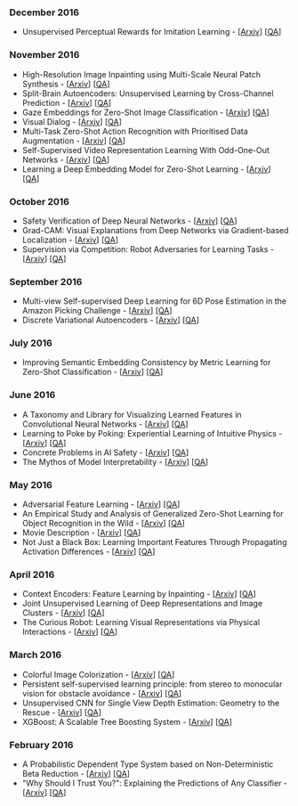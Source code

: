 
### December 2016
- Unsupervised Perceptual Rewards for Imitation Learning - [[Arxiv](https://arxiv.org/abs/1612.06699)] [[QA](https://github.com/taesiri/ArXivQA/blob/main/papers/1612.06699.md)]

### November 2016
- High-Resolution Image Inpainting using Multi-Scale Neural Patch   Synthesis - [[Arxiv](https://arxiv.org/abs/1611.09969)] [[QA](https://github.com/taesiri/ArXivQA/blob/main/papers/1611.09969.md)]
- Split-Brain Autoencoders: Unsupervised Learning by Cross-Channel   Prediction - [[Arxiv](https://arxiv.org/abs/1611.09842)] [[QA](https://github.com/taesiri/ArXivQA/blob/main/papers/1611.09842.md)]
- Gaze Embeddings for Zero-Shot Image Classification - [[Arxiv](https://arxiv.org/abs/1611.09309)] [[QA](https://github.com/taesiri/ArXivQA/blob/main/papers/1611.09309.md)]
- Visual Dialog - [[Arxiv](https://arxiv.org/abs/1611.08669)] [[QA](https://github.com/taesiri/ArXivQA/blob/main/papers/1611.08669.md)]
- Multi-Task Zero-Shot Action Recognition with Prioritised Data   Augmentation - [[Arxiv](https://arxiv.org/abs/1611.08663)] [[QA](https://github.com/taesiri/ArXivQA/blob/main/papers/1611.08663.md)]
- Self-Supervised Video Representation Learning With Odd-One-Out Networks - [[Arxiv](https://arxiv.org/abs/1611.06646)] [[QA](https://github.com/taesiri/ArXivQA/blob/main/papers/1611.06646.md)]
- Learning a Deep Embedding Model for Zero-Shot Learning - [[Arxiv](https://arxiv.org/abs/1611.05088)] [[QA](https://github.com/taesiri/ArXivQA/blob/main/papers/1611.05088.md)]

### October 2016
- Safety Verification of Deep Neural Networks - [[Arxiv](https://arxiv.org/abs/1610.06940)] [[QA](https://github.com/taesiri/ArXivQA/blob/main/papers/1610.06940.md)]
- Grad-CAM: Visual Explanations from Deep Networks via Gradient-based   Localization - [[Arxiv](https://arxiv.org/abs/1610.02391)] [[QA](https://github.com/taesiri/ArXivQA/blob/main/papers/1610.02391.md)]
- Supervision via Competition: Robot Adversaries for Learning Tasks - [[Arxiv](https://arxiv.org/abs/1610.01685)] [[QA](https://github.com/taesiri/ArXivQA/blob/main/papers/1610.01685.md)]

### September 2016
- Multi-view Self-supervised Deep Learning for 6D Pose Estimation in the   Amazon Picking Challenge - [[Arxiv](https://arxiv.org/abs/1609.09475)] [[QA](https://github.com/taesiri/ArXivQA/blob/main/papers/1609.09475.md)]
- Discrete Variational Autoencoders - [[Arxiv](https://arxiv.org/abs/1609.02200)] [[QA](https://github.com/taesiri/ArXivQA/blob/main/papers/1609.02200.md)]

### July 2016
- Improving Semantic Embedding Consistency by Metric Learning for   Zero-Shot Classification - [[Arxiv](https://arxiv.org/abs/1607.08085)] [[QA](https://github.com/taesiri/ArXivQA/blob/main/papers/1607.08085.md)]

### June 2016
- A Taxonomy and Library for Visualizing Learned Features in Convolutional   Neural Networks - [[Arxiv](https://arxiv.org/abs/1606.07757)] [[QA](https://github.com/taesiri/ArXivQA/blob/main/papers/1606.07757.md)]
- Learning to Poke by Poking: Experiential Learning of Intuitive Physics - [[Arxiv](https://arxiv.org/abs/1606.07419)] [[QA](https://github.com/taesiri/ArXivQA/blob/main/papers/1606.07419.md)]
- Concrete Problems in AI Safety - [[Arxiv](https://arxiv.org/abs/1606.06565)] [[QA](https://github.com/taesiri/ArXivQA/blob/main/papers/1606.06565.md)]
- The Mythos of Model Interpretability - [[Arxiv](https://arxiv.org/abs/1606.03490)] [[QA](https://github.com/taesiri/ArXivQA/blob/main/papers/1606.03490.md)]

### May 2016
- Adversarial Feature Learning - [[Arxiv](https://arxiv.org/abs/1605.09782)] [[QA](https://github.com/taesiri/ArXivQA/blob/main/papers/1605.09782.md)]
- An Empirical Study and Analysis of Generalized Zero-Shot Learning for   Object Recognition in the Wild - [[Arxiv](https://arxiv.org/abs/1605.04253)] [[QA](https://github.com/taesiri/ArXivQA/blob/main/papers/1605.04253.md)]
- Movie Description - [[Arxiv](https://arxiv.org/abs/1605.03705)] [[QA](https://github.com/taesiri/ArXivQA/blob/main/papers/1605.03705.md)]
- Not Just a Black Box: Learning Important Features Through Propagating   Activation Differences - [[Arxiv](https://arxiv.org/abs/1605.01713)] [[QA](https://github.com/taesiri/ArXivQA/blob/main/papers/1605.01713.md)]

### April 2016
- Context Encoders: Feature Learning by Inpainting - [[Arxiv](https://arxiv.org/abs/1604.07379)] [[QA](https://github.com/taesiri/ArXivQA/blob/main/papers/1604.07379.md)]
- Joint Unsupervised Learning of Deep Representations and Image Clusters - [[Arxiv](https://arxiv.org/abs/1604.03628)] [[QA](https://github.com/taesiri/ArXivQA/blob/main/papers/1604.03628.md)]
- The Curious Robot: Learning Visual Representations via Physical   Interactions - [[Arxiv](https://arxiv.org/abs/1604.01360)] [[QA](https://github.com/taesiri/ArXivQA/blob/main/papers/1604.01360.md)]

### March 2016
- Colorful Image Colorization - [[Arxiv](https://arxiv.org/abs/1603.08511)] [[QA](https://github.com/taesiri/ArXivQA/blob/main/papers/1603.08511.md)]
- Persistent self-supervised learning principle: from stereo to monocular   vision for obstacle avoidance - [[Arxiv](https://arxiv.org/abs/1603.08047)] [[QA](https://github.com/taesiri/ArXivQA/blob/main/papers/1603.08047.md)]
- Unsupervised CNN for Single View Depth Estimation: Geometry to the   Rescue - [[Arxiv](https://arxiv.org/abs/1603.04992)] [[QA](https://github.com/taesiri/ArXivQA/blob/main/papers/1603.04992.md)]
- XGBoost: A Scalable Tree Boosting System - [[Arxiv](https://arxiv.org/abs/1603.02754)] [[QA](https://github.com/taesiri/ArXivQA/blob/main/papers/1603.02754.md)]

### February 2016
- A Probabilistic Dependent Type System based on Non-Deterministic Beta   Reduction - [[Arxiv](https://arxiv.org/abs/1602.06420)] [[QA](https://github.com/taesiri/ArXivQA/blob/main/papers/1602.06420.md)]
- "Why Should I Trust You?": Explaining the Predictions of Any Classifier - [[Arxiv](https://arxiv.org/abs/1602.04938)] [[QA](https://github.com/taesiri/ArXivQA/blob/main/papers/1602.04938.md)]
